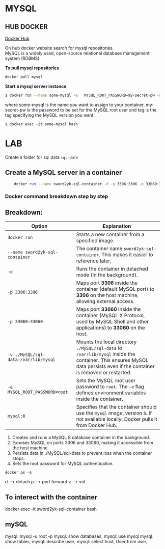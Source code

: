 # MYSQL

## HUB DOCKER

[Docker Hub](https://hub.docker.com)

On hub docker website search for mysql repositories.<br>
MySQL is a widely used, open-source relational database management system (RDBMS).

**To pull mysql repositories**

```bash
docker pull mysql
```

**Start a mysql server instance**

```bash
$ docker run --name some-mysql -e   MYSQL_ROOT_PASSWORD=my-secret-pw -d mysql:tag```
```
where some-mysql is the name you want to assign to your container, my-secret-pw is the password to be set for the MySQL root user and tag is the tag specifying the MySQL version you want. 

```$ docker exec -it some-mysql bash```

# LAB
Create a folder for sql data ```sql-date```

## Create a MySQL server in a container 

```bash
    docker run --name sword2yk-sql-container -d -p 3306:3306 -p 33060:33060 -v ./MySQL/sql-data:/var/lib/mysql -e   MYSQL_ROOT_PASSWORD=root mysql:8
```
### **Docker command breakdown step by step**

## **Breakdown:**

| **Option** | **Explanation** |
|------------|---------------|
| `docker run` | Starts a new container from a specified image. |
| `--name sword2yk-sql-container` | The container name `sword2yk-sql-container`. This makes it easier to reference later. |
| `-d` | Runs the container in detached mode (in the background). |
| `-p 3306:3306` | Maps port **3306** inside the container (default MySQL port) to **3306** on the host machine, allowing external access. |
| `-p 33060:33060` | Maps port **33060** inside the container (MySQL X Protocol, used by MySQL Shell and other applications) to **33060** on the host. |
| `-v ./MySQL/sql-data:/var/lib/mysql` | Mounts the local directory `./MySQL/sql-data` to `/var/lib/mysql` inside the container. This ensures MySQL data persists even if the container is removed or restarted. |
| `-e MYSQL_ROOT_PASSWORD=root` | Sets the MySQL root user password to `root`. The `-e` flag defines environment variables inside the container. |
| `mysql:8` | Specifies that the container should use the `mysql` image, version `8`. If not available locally, Docker pulls it from Docker Hub.

1. Creates and runs a MySQL 8 database container in the background.
2. Exposes MySQL on ports 3306 and 33060, making it accessible from the host machine.
3. Persists data in ./MySQL/sql-data to prevent loss when the container stops.
4. Sets the root password for MySQL authentication.

```docker ps -a```

d --> detach
p --> port forward
v --> vol

## To interect with the container
docker exec -it sword2yk-sql-container bash

## mySQL
mysql: mysql -u root -p
mysql: show databases;
mysql: use mysql
mysql: show tables;
mysql: describe user;
mysql: select host, User from user;